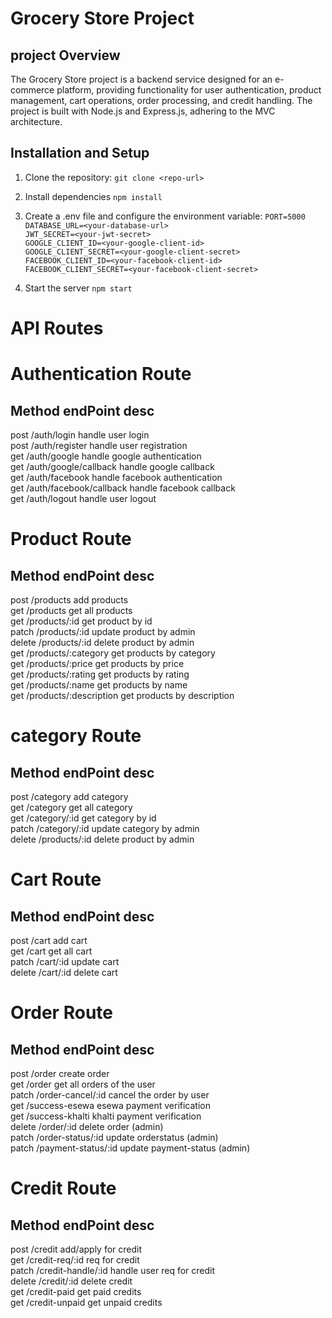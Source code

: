 # Grocery Store Project
## project Overview
The Grocery Store project is a backend service designed for an e-commerce platform, providing functionality for user authentication, product management, cart operations, order processing, and credit handling. The project is built with Node.js and Express.js, adhering to the MVC architecture.

## Installation and Setup
1. Clone the repository:
`git clone <repo-url>`

2. Install dependencies
`npm install`

3. Create a .env file and configure the environment variable:
`PORT=5000` <br>
`DATABASE_URL=<your-database-url>`<br>
`JWT_SECRET=<your-jwt-secret>`<br>
`GOOGLE_CLIENT_ID=<your-google-client-id>`<br>
`GOOGLE_CLIENT_SECRET=<your-google-client-secret>`<br>
`FACEBOOK_CLIENT_ID=<your-facebook-client-id>`<br>
`FACEBOOK_CLIENT_SECRET=<your-facebook-client-secret>`<br>

4. Start the server
`npm start `

# API Routes

# Authentication Route
## Method        endPoint                    desc
post           /auth/login              handle user login <br>
post           /auth/register           handle user registration <br>
get            /auth/google             handle google authentication <br>
get            /auth/google/callback    handle google callback <br>
get            /auth/facebook           handle facebook authentication <br>
get             /auth/facebook/callback handle facebook callback <br>
get            /auth/logout             handle user logout <br>

# Product Route
## Method        endPoint                    desc
post           /products                add products <br>
get            /products                get all products <br>
get            /products/:id            get product by id <br>
patch          /products/:id            update product by admin <br>
delete         /products/:id            delete product by admin <br>
get            /products/:category      get products by category <br>
get            /products/:price         get products by price <br>
get            /products/:rating        get products by rating <br>
get            /products/:name          get products by name <br>
get            /products/:description   get products by description <br>

# category Route
## Method        endPoint                    desc
post           /category                add category <br>
get            /category                get all category <br>
get            /category/:id            get category by id <br>
patch          /category/:id            update category by admin <br>
delete         /products/:id            delete product by admin <br>


# Cart Route
## Method        endPoint                    desc
post           /cart                add cart <br>
get            /cart                get all cart <br>
patch          /cart/:id            update cart <br>
delete         /cart/:id            delete cart <br>

# Order Route
## Method        endPoint                    desc
post           /order                create order <br>
get            /order                get all orders of the user <br>
patch          /order-cancel/:id     cancel the order by user  <br>
get            /success-esewa        esewa payment verification <br>
get            /success-khalti       khalti payment verification <br>
delete         /order/:id           delete order (admin) <br>
patch          /order-status/:id    update orderstatus  (admin) <br>
patch          /payment-status/:id  update payment-status (admin) <br>   

# Credit Route
## Method        endPoint                    desc
post           /credit              add/apply for credit <br>
get            /credit-req/:id      req for credit <br>
patch          /credit-handle/:id   handle user req for credit <br>
delete         /credit/:id          delete credit <br>
get            /credit-paid         get paid credits <br>
get            /credit-unpaid       get unpaid credits <br>









